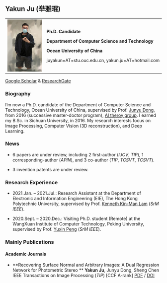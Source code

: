 ## Yakun Ju  (举雅琨)

<table border="0">
  <tr>
    <td width="25%">
      <img src="https://github.com/Kelvin-Ju/homepage/blob/gh-pages/home1.jpg?raw=true" width="100%">     
    </td>
    <td width="75%">
      <p><b>Ph.D. Candidate</b></p>
      <p><b>Department of Computer Science and Technology</b></p>
      <p><b>Ocean University of China</b></p>
      <p>juyakun=AT=stu.ouc.edu.cn, yakun.ju=AT=hotmail.com </p>
    </td>
  </tr>
</table>

[Google Scholar](https://scholar.google.com/citations?user=hE10pMYAAAAJ&hl)     &    [ResearchGate](https://www.researchgate.net/profile/Yakun-Ju)

### Biography

I’m now a Ph.D. candidate of the Department of Computer Science and Technology, Ocean University of China, supervised by Prof. [Junyu Dong](http://ai-ouc.cn/faculty/dongjy.html), from 2016 (successive master-doctor program), [AI theroy group](http://ai-ouc.cn/tgroup/index.html). I earned my B.Sc. in Sichuan University, in 2016. My research interests focus on Image Processing, Computer Vision (3D reconstruction), and Deep Learning.

### News
 
- 6 papers are under review, including 2 first-author (*IJCV*, *TIP*), 1 corresponding-author (*APIN*), and 3 co-author (*TIP*, *TCSVT*, *TCSVT*).
 
- 3 invention patents are under review.

### Research Experience

- 2021.Jan. – 2021.Jul.: Research Assistant at the Department of Electronic and Information Engineering (EIE), The Hong Kong Polytechnic University, supervised by Prof. [Kenneth Kin-Man Lam](http://www.eie.polyu.edu.hk/~enkmlam/) (*SrM IEEE*).

- 2020.Sept. – 2020.Dec.: Visiting Ph.D. student (Remote) at the WangXuan Institute of Computer Technology, Peking University, supervised by Prof. [Yuxin Peng](http://59.108.48.34/tiki/pengyuxin/) (*SrM IEEE*).

### Mainly Publications

#### Academic Journals
- **Recovering Surface Normal and Arbitrary Images: A Dual Regression Network for Photometric Stereo **
**Yakun Ju**, Junyu Dong, Sheng Chen
IEEE Transactions on Image Processing (*TIP*) \[CCF A-rank\] [PDF](https://github.com/Kelvin-Ju/homepage/blob/gh-pages/TIP2021.pdf) / [DOI](https://ieeexplore.ieee.org/abstract/document/9376632)




